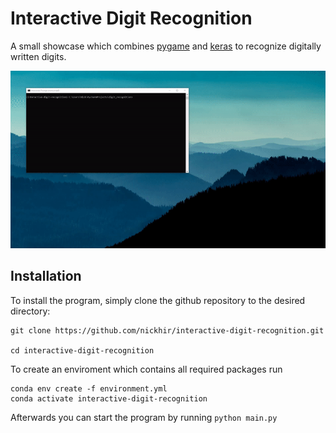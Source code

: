 # Interactive Digit Recognition
A small showcase which combines [pygame](https://www.pygame.org/news) and [keras](https://keras.io/) to recognize 
digitally written digits.

![showcase](showcase.gif "Showcases")


## Installation
To install the program, simply clone the github repository to the desired directory:

```
git clone https://github.com/nickhir/interactive-digit-recognition.git

cd interactive-digit-recognition
```
To create an enviroment which contains all required packages run
```
conda env create -f environment.yml
conda activate interactive-digit-recognition
```

Afterwards you can start the program by running `python main.py`
 






